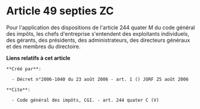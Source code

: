 # Article 49 septies ZC

Pour l'application des dispositions de l'article 244 quater M du code général des impôts, les chefs d'entreprise s'entendent
des exploitants individuels, des gérants, des présidents, des administrateurs, des directeurs généraux et des membres du
directoire.

**Liens relatifs à cet article**

	**Créé par**:

	  - Décret n°2006-1040 du 23 août 2006 - art. 1 () JORF 25 août 2006

	**Cite**:

	  - Code général des impôts, CGI. - art. 244 quater C (V)
